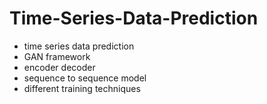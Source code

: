 # Time-Series-Data-Prediction
- time series data prediction
- GAN framework
- encoder decoder
- sequence to sequence model
- different training techniques

